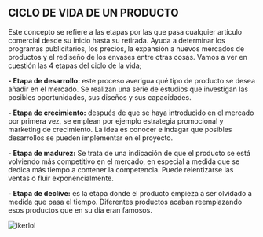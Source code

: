 ## CICLO DE VIDA DE UN PRODUCTO

Este concepto se refiere a las etapas por las que pasa cualquier artículo comercial desde su inicio hasta su retirada. Ayuda a determinar los programas publicitarios, los precios, la expansión a nuevos mercados de productos y el rediseño de los envases entre otras cosas. Vamos a ver en cuestión las 4 etapas del ciclo de la vida;

**- Etapa de desarrollo:** este proceso averigua qué tipo de producto se desea añadir en el mercado. Se realizan una serie de estudios que investigan las posibles oportunidades, sus diseños y sus capacidades.

**- Etapa de crecimiento:** después de que se haya introducido en el mercado por primera vez, se emplean por ejemplo estrategia promocional y marketing de crecimiento. La idea es conocer e indagar que posibles desarrollos se pueden implementar en el proyecto.

**- Etapa de madurez:** Se trata de una indicación de que el producto se está volviendo más competitivo en el mercado, en especial a medida que se dedica más tiempo a contener la competencia. Puede relentizarse las ventas o fluir exponencialmente.

**- Etapa de declive:** es la etapa donde el producto empieza a ser olvidado a medida que pasa el tiempo. Diferentes productos acaban reemplazando esos productos que en su día eran famosos.

![ikerlol](img/cicloProducto.avif)




